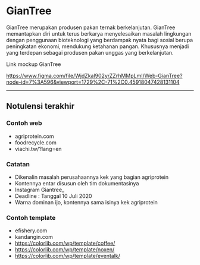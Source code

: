 # GianTree

GianTree merupakan produsen pakan ternak berkelanjutan. GianTree memantapkan diri untuk terus berkarya menyelesaikan masalah lingkungan dengan penggunaan bioteknologi yang berdampak nyata bagi sosial berupa peningkatan ekonomi, mendukung ketahanan pangan. Khususnya menjadi yang terdepan sebagai produsen pakan unggas yang berkelanjutan.

Link mockup GianTree

https://www.figma.com/file/WjdZkal902yrZZrhMMpLmI/Web-GianTree?node-id=7%3A596&viewport=1729%2C-71%2C0.45918047428131104

--------------

## Notulensi terakhir

### Contoh web

-  agriprotein.com
-  foodrecycle.com
-  viachi.tw/?lang=en

### Catatan

 - Dikenalin masalah perusahaannya kek yang bagian agriprotein
 - Kontennya entar disusun oleh tim dokumentasinya
 - Instagram Giantree_
 - Deadline : Tanggal 10 Juli 2020
 - Warna dominan ijo, kontennya sama isinya kek agriprotein

### Contoh template

-  efishery.com
-  kandangin.com
- https://colorlib.com/wp/template/coffee/
- https://colorlib.com/wp/template/noxen/
- https://colorlib.com/wp/template/eventalk/
